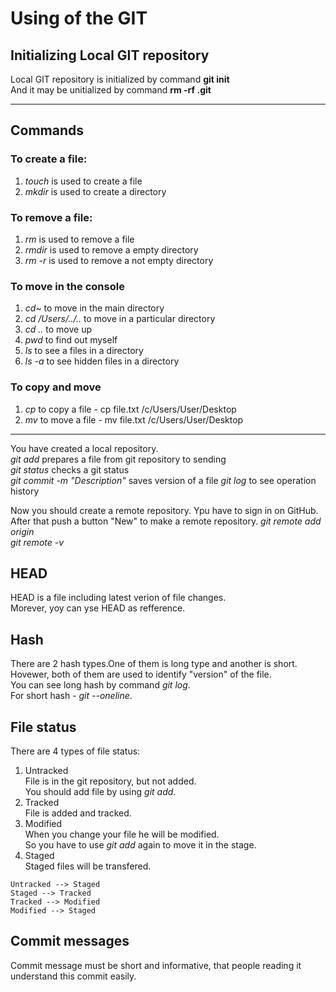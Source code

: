# Using of the GIT  

## Initializing Local GIT repository  

Local GIT repository is initialized by command **git init**    
And it may be unitialized by command **rm -rf .git**    

---  

## Commands  

### To create a file:  
1) *touch* is used to create a file  
2) *mkdir* is used to create a directory  

### To remove a file:  
1) *rm* is used to remove a file  
2) *rmdir* is used to remove a empty directory  
3) *rm -r* is used to remove a not empty directory  

### To move in the console  
1) *cd~* to move in the main directory  
2) *cd /Users/../..* to move in a particular directory
3) *cd ..* to move up  
4) *pwd* to find out myself  
5) *ls* to see a files in a directory
6) *ls -a* to see hidden files in a directory  

### To copy and move  
1) *cp* to copy a file - cp file.txt /c/Users/User/Desktop  
2) *mv* to move a file - mv file.txt /c/Users/User/Desktop  

---  

You have created a local repository.  
*git add* prepares a file from git repository to sending  
*git status* checks a git status  
*git commit -m "Description"* saves version of a file
*git log* to see operation history  

Now you should create a remote repository. Ypu have to sign in on GitHub.  
After that push a button "New" to make a remote repository. 
*git remote add origin*  
*git remote -v*  

## HEAD  

HEAD is a file including latest verion of file changes.  
Morever, yoy can yse HEAD as refference.  

## Hash  

There are 2 hash types.One of them is long type and another is short.  
Hovewer, both of them are used to identify "version" of the file.  
You can see long hash by command *git log*.  
For short hash - *git --oneline*.  

## File status  

There are 4 types of file status:  
1) Untracked  
File is in the git repository, but not added.  
You should add file by using *git add*.  
2) Tracked  
File is added and tracked.  
3) Modified  
When you change your file he will be modified.  
So you have to use *git add* again to move it in the stage.  
4) Staged  
Staged files will be transfered.  

``` mermaid  
Untracked --> Staged  
Staged --> Tracked  
Tracked --> Modified  
Modified --> Staged
```  

## Commit messages  

Commit message must be short and informative, that people reading it understand this commit easily.

